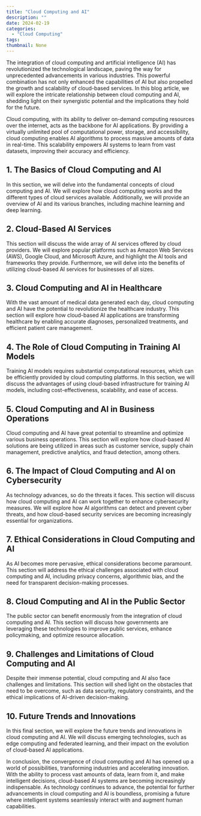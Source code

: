 ```yaml
---
title: "Cloud Computing and AI"
description: ""
date: 2024-02-19
categories:
  - "Cloud Computing"
tags:
thumbnail: None
---
```


<p>The integration of cloud computing and artificial intelligence (AI) has revolutionized the technological landscape, paving the way for unprecedented advancements in various industries. This powerful combination has not only enhanced the capabilities of AI but also propelled the growth and scalability of cloud-based services. In this blog article, we will explore the intricate relationship between cloud computing and AI, shedding light on their synergistic potential and the implications they hold for the future.</p>

<p>Cloud computing, with its ability to deliver on-demand computing resources over the internet, acts as the backbone for AI applications. By providing a virtually unlimited pool of computational power, storage, and accessibility, cloud computing enables AI algorithms to process massive amounts of data in real-time. This scalability empowers AI systems to learn from vast datasets, improving their accuracy and efficiency.</p>

<h2>1. The Basics of Cloud Computing and AI</h2>
<p>In this section, we will delve into the fundamental concepts of cloud computing and AI. We will explore how cloud computing works and the different types of cloud services available. Additionally, we will provide an overview of AI and its various branches, including machine learning and deep learning.</p>

<h2>2. Cloud-Based AI Services</h2>
<p>This section will discuss the wide array of AI services offered by cloud providers. We will explore popular platforms such as Amazon Web Services (AWS), Google Cloud, and Microsoft Azure, and highlight the AI tools and frameworks they provide. Furthermore, we will delve into the benefits of utilizing cloud-based AI services for businesses of all sizes.</p>

<h2>3. Cloud Computing and AI in Healthcare</h2>
<p>With the vast amount of medical data generated each day, cloud computing and AI have the potential to revolutionize the healthcare industry. This section will explore how cloud-based AI applications are transforming healthcare by enabling accurate diagnoses, personalized treatments, and efficient patient care management.</p>

<h2>4. The Role of Cloud Computing in Training AI Models</h2>
<p>Training AI models requires substantial computational resources, which can be efficiently provided by cloud computing platforms. In this section, we will discuss the advantages of using cloud-based infrastructure for training AI models, including cost-effectiveness, scalability, and ease of access.</p>

<h2>5. Cloud Computing and AI in Business Operations</h2>
<p>Cloud computing and AI have great potential to streamline and optimize various business operations. This section will explore how cloud-based AI solutions are being utilized in areas such as customer service, supply chain management, predictive analytics, and fraud detection, among others.</p>

<h2>6. The Impact of Cloud Computing and AI on Cybersecurity</h2>
<p>As technology advances, so do the threats it faces. This section will discuss how cloud computing and AI can work together to enhance cybersecurity measures. We will explore how AI algorithms can detect and prevent cyber threats, and how cloud-based security services are becoming increasingly essential for organizations.</p>

<h2>7. Ethical Considerations in Cloud Computing and AI</h2>
<p>As AI becomes more pervasive, ethical considerations become paramount. This section will address the ethical challenges associated with cloud computing and AI, including privacy concerns, algorithmic bias, and the need for transparent decision-making processes.</p>

<h2>8. Cloud Computing and AI in the Public Sector</h2>
<p>The public sector can benefit enormously from the integration of cloud computing and AI. This section will discuss how governments are leveraging these technologies to improve public services, enhance policymaking, and optimize resource allocation.</p>

<h2>9. Challenges and Limitations of Cloud Computing and AI</h2>
<p>Despite their immense potential, cloud computing and AI also face challenges and limitations. This section will shed light on the obstacles that need to be overcome, such as data security, regulatory constraints, and the ethical implications of AI-driven decision-making.</p>

<h2>10. Future Trends and Innovations</h2>
<p>In this final section, we will explore the future trends and innovations in cloud computing and AI. We will discuss emerging technologies, such as edge computing and federated learning, and their impact on the evolution of cloud-based AI applications.</p>

<p>In conclusion, the convergence of cloud computing and AI has opened up a world of possibilities, transforming industries and accelerating innovation. With the ability to process vast amounts of data, learn from it, and make intelligent decisions, cloud-based AI systems are becoming increasingly indispensable. As technology continues to advance, the potential for further advancements in cloud computing and AI is boundless, promising a future where intelligent systems seamlessly interact with and augment human capabilities.</p>
